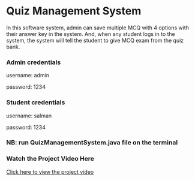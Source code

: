 # Quiz Management System
In this software system, admin can save multiple MCQ with 4 options with their answer key in the system. And, when any student logs in to the system, the system will tell the student to give MCQ exam from the quiz bank.

### Admin credentials
username: admin 

password: 1234

### Student credentials
username: salman

password: 1234

### NB: run QuizManagementSystem.java file on the terminal 

### Watch the Project Video Here

[Click here to view the project video](https://www.youtube.com/watch?v=gP5MdP9tsHc)





